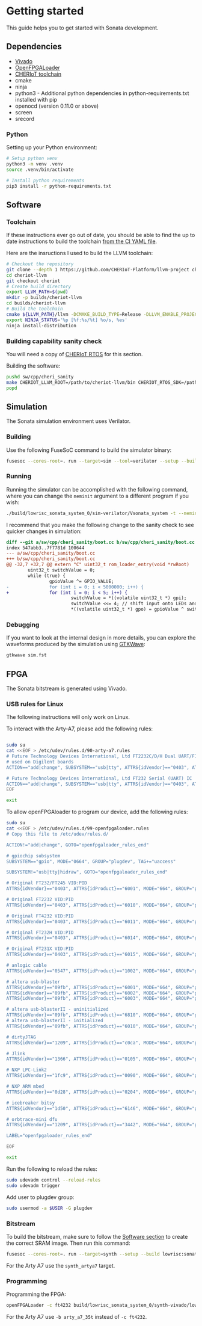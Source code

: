 # Getting started

This guide helps you to get started with Sonata development.

## Dependencies

- [Vivado](https://www.xilinx.com/support/download.html)
- [OpenFPGALoader](https://github.com/trabucayre/openFPGALoader)
- [CHERIoT toolchain](https://github.com/CHERIoT-Platform/llvm-project/tree/cheriot)
- cmake
- ninja
- python3 - Additional python dependencies in python-requirements.txt installed with pip
- openocd (version 0.11.0 or above)
- screen
- srecord

### Python

Setting up your Python environment:
```sh
# Setup python venv
python3 -m venv .venv
source .venv/bin/activate

# Install python requirements
pip3 install -r python-requirements.txt
```

## Software

### Toolchain
If these instructions ever go out of date, you should be able to find the up to date instructions to build the toolchain [from the CI YAML file](https://github.com/CHERIoT-Platform/llvm-project/blob/cheriot/.cirrus.yml).

Here are the insructions I used to build the LLVM toolchain:
```sh
# Checkout the repository
git clone --depth 1 https://github.com/CHERIoT-Platform/llvm-project cheriot-llvm
cd cheriot-llvm
git checkout cheriot
# Create build directory
export LLVM_PATH=$(pwd)
mkdir -p builds/cheriot-llvm
cd builds/cheriot-llvm
# Build the toolchain
cmake ${LLVM_PATH}/llvm -DCMAKE_BUILD_TYPE=Release -DLLVM_ENABLE_PROJECTS="clang;clang-tools-extra;lld" -DCMAKE_INSTALL_PREFIX=install -DLLVM_ENABLE_UNWIND_TABLES=NO -DLLVM_TARGETS_TO_BUILD=RISCV -DLLVM_DISTRIBUTION_COMPONENTS="clang;clangd;lld;llvm-objdump;llvm-objcopy" -G Ninja
export NINJA_STATUS='%p [%f:%s/%t] %o/s, %es'
ninja install-distribution
```

### Building capability sanity check
You will need a copy of [CHERIoT RTOS](https://github.com/microsoft/cheriot-rtos/tree/main) for this section.

Building the software:
```sh
pushd sw/cpp/cheri_sanity
make CHERIOT_LLVM_ROOT=/path/to/cheriot-llvm/bin CHERIOT_RTOS_SDK=/path/to/cheriot-rtos/sdk
popd
```

## Simulation

The Sonata simulation environment uses Verilator.

### Building

Use the following FuseSoC command to build the simulator binary:
```sh
fusesoc --cores-root=. run --target=sim --tool=verilator --setup --build lowrisc:sonata:system
```

### Running

Running the simulator can be accomplished with the following command, where you can change the `meminit` argument to a different program if you wish:
```sh
./build/lowrisc_sonata_system_0/sim-verilator/Vsonata_system -t --meminit=ram,./sw/cpp/cheri_sanity/boot.elf
```

I recommend that you make the following change to the sanity check to see quicker changes in simulation:
```diff
diff --git a/sw/cpp/cheri_sanity/boot.cc b/sw/cpp/cheri_sanity/boot.cc
index 547abb3..7f7781d 100644
--- a/sw/cpp/cheri_sanity/boot.cc
+++ b/sw/cpp/cheri_sanity/boot.cc
@@ -32,7 +32,7 @@ extern "C" uint32_t rom_loader_entry(void *rwRoot)
        uint32_t switchValue = 0;
        while (true) {
                gpioValue ^= GPIO_VALUE;
-               for (int i = 0; i < 5000000; i++) {
+               for (int i = 0; i < 5; i++) {
                        switchValue = *((volatile uint32_t *) gpi);
                        switchValue <<= 4; // shift input onto LEDs and skipping LCD pins
                        *((volatile uint32_t *) gpo) = gpioValue ^ switchValue;
```

### Debugging

If you want to look at the internal design in more details, you can explore the waveforms produced by the simulation using [GTKWave](http://gtkwave.sourceforge.net/):
```sh
gtkwave sim.fst
```

## FPGA

The Sonata bitstream is generated using Vivado.

### USB rules for Linux

The following instructions will only work on Linux.

To interact with the Arty-A7, please add the following rules:
```sh

sudo su
cat <<EOF > /etc/udev/rules.d/90-arty-a7.rules
# Future Technology Devices International, Ltd FT2232C/D/H Dual UART/FIFO IC
# used on Digilent boards
ACTION=="add|change", SUBSYSTEM=="usb|tty", ATTRS{idVendor}=="0403", ATTRS{idProduct}=="6010", ATTRS{manufacturer}=="Digilent", MODE="0666"

# Future Technology Devices International, Ltd FT232 Serial (UART) IC
ACTION=="add|change", SUBSYSTEM=="usb|tty", ATTRS{idVendor}=="0403", ATTRS{idProduct}=="6001", MODE="0666"
EOF

exit
```

To allow openFPGAloader to program our device, add the following rules:
```sh
sudo su
cat <<EOF > /etc/udev/rules.d/99-openfpgaloader.rules
# Copy this file to /etc/udev/rules.d/

ACTION!="add|change", GOTO="openfpgaloader_rules_end"

# gpiochip subsystem
SUBSYSTEM=="gpio", MODE="0664", GROUP="plugdev", TAG+="uaccess"

SUBSYSTEM!="usb|tty|hidraw", GOTO="openfpgaloader_rules_end"

# Original FT232/FT245 VID:PID
ATTRS{idVendor}=="0403", ATTRS{idProduct}=="6001", MODE="664", GROUP="plugdev", TAG+="uaccess"

# Original FT2232 VID:PID
ATTRS{idVendor}=="0403", ATTRS{idProduct}=="6010", MODE="664", GROUP="plugdev", TAG+="uaccess"

# Original FT4232 VID:PID
ATTRS{idVendor}=="0403", ATTRS{idProduct}=="6011", MODE="664", GROUP="plugdev", TAG+="uaccess"

# Original FT232H VID:PID
ATTRS{idVendor}=="0403", ATTRS{idProduct}=="6014", MODE="664", GROUP="plugdev", TAG+="uaccess"

# Original FT231X VID:PID
ATTRS{idVendor}=="0403", ATTRS{idProduct}=="6015", MODE="664", GROUP="plugdev", TAG+="uaccess"

# anlogic cable
ATTRS{idVendor}=="0547", ATTRS{idProduct}=="1002", MODE="664", GROUP="plugdev", TAG+="uaccess"

# altera usb-blaster
ATTRS{idVendor}=="09fb", ATTRS{idProduct}=="6001", MODE="664", GROUP="plugdev", TAG+="uaccess"
ATTRS{idVendor}=="09fb", ATTRS{idProduct}=="6002", MODE="664", GROUP="plugdev", TAG+="uaccess"
ATTRS{idVendor}=="09fb", ATTRS{idProduct}=="6003", MODE="664", GROUP="plugdev", TAG+="uaccess"

# altera usb-blasterII - uninitialized
ATTRS{idVendor}=="09fb", ATTRS{idProduct}=="6810", MODE="664", GROUP="plugdev", TAG+="uaccess"
# altera usb-blasterII - initialized
ATTRS{idVendor}=="09fb", ATTRS{idProduct}=="6010", MODE="664", GROUP="plugdev", TAG+="uaccess"

# dirtyJTAG
ATTRS{idVendor}=="1209", ATTRS{idProduct}=="c0ca", MODE="664", GROUP="plugdev", TAG+="uaccess"

# Jlink
ATTRS{idVendor}=="1366", ATTRS{idProduct}=="0105", MODE="664", GROUP="plugdev", TAG+="uaccess"

# NXP LPC-Link2
ATTRS{idVendor}=="1fc9", ATTRS{idProduct}=="0090", MODE="664", GROUP="plugdev", TAG+="uaccess"

# NXP ARM mbed
ATTRS{idVendor}=="0d28", ATTRS{idProduct}=="0204", MODE="664", GROUP="plugdev", TAG+="uaccess"

# icebreaker bitsy
ATTRS{idVendor}=="1d50", ATTRS{idProduct}=="6146", MODE="664", GROUP="plugdev", TAG+="uaccess"

# orbtrace-mini dfu
ATTRS{idVendor}=="1209", ATTRS{idProduct}=="3442", MODE="664", GROUP="plugdev", TAG+="uaccess"

LABEL="openfpgaloader_rules_end"

EOF

exit

```

Run the following to reload the rules:
```sh
sudo udevadm control --reload-rules
sudo udevadm trigger
```

Add user to plugdev group:
```sh
sudo usermod -a $USER -G plugdev
```

### Bitstream

To build the bitstream, make sure to follow the [Software section](#software) to create the correct SRAM image.
Then run this command:
```sh
fusesoc --cores-root=. run --target=synth --setup --build lowrisc:sonata:system
```

For the Arty A7 use the `synth_artya7` target.

### Programming

Programming the FPGA:
```sh
openFPGALoader -c ft4232 build/lowrisc_sonata_system_0/synth-vivado/lowrisc_sonata_system_0.bit
```

For the Arty A7 use `-b arty_a7_35t` instead of `-c ft4232`.
